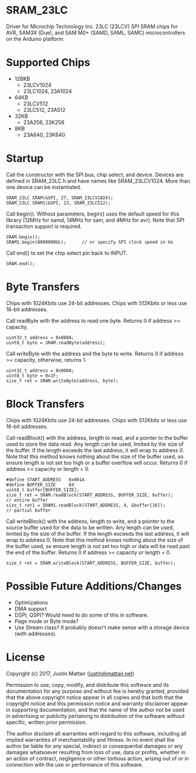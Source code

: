 # SRAM_23LC

Driver for Microchip Technology Inc. 23LC (23LCV) SPI SRAM chips for
AVR, SAM3X (Due), and SAM M0+ (SAMD, SAML, SAMC) microcontrollers on
the Arduino platform.

# Supported Chips

* 128KB
  * 23LCV1024
  * 23LC1024, 23A1024
* 64KB
  * 23LCV512
  * 23LC512, 23A512
* 32KB
  * 23A256, 23K256
* 8KB
  * 23A640, 23K640

# Startup

Call the constructor with the SPI bus, chip select, and device. Devices are defined
in SRAM_23LC.h and have names like SRAM_23LCV1024. More than one device can be instantiated.

```
SRAM_23LC SRAM(&SPI, 27, SRAM_23LCV1024);
SRAM_23LC SRAM1(&SPI, 23, SRAM_23LC512);
```

Call begin(). Without parameters, begin() uses the default speed for this library (12MHz
for samd, 14MHz for sam, and 4MHz for avr). Note that SPI transaction support is required.

```
SRAM.begin();
SRAM1.begin(8000000UL);      // or specify SPI clock speed in Hz
```

Call end() to set the chip select pin back to INPUT.

```
SRAM.end();
```

# Byte Transfers

Chips with 1024Kbits use 24-bit addresses. Chips with 512Kbits or less use 16-bit addresses.

Call readByte with the address to read one byte. Returns 0 if address >= capacity.

```
uint32_t address = 0x000A;
uint8_t byte = SRAM.readByte(address);
```

Call writeByte with the address and the byte to write. Returns 0 if address >= capacity,
otherwise, returns 1.

```
uint32_t address = 0x000A;
uint8_t byte = 0x1F;
size_t ret = SRAM.writeByte(address, byte);
```

# Block Transfers

Chips with 1024Kbits use 24-bit addresses. Chips with 512Kbits or less use 16-bit addresses.

Call readBlock() with the address, length to read, and a pointer to the buffer used to
store the data read. Any length can be used, limited by the size of the buffer. If the length
exceeds the last address, it will wrap to address 0. Note that this method knows nothing about
the size of the buffer used, so ensure length is not set too high or a buffer overflow will
occur. Returns 0 if address >= capacity or length = 0.

```
#define START_ADDRESS   0x001A
#define BUFFER_SIZE     64
uint8_t buffer[BUFFER_SIZE];
size_t ret = SRAM.readBlock(START_ADDRESS, BUFFER_SIZE, buffer);        // entire buffer
size_t ret1 = SRAM1.readBlock(START_ADDRESS, 4, &buffer[16]);           // partial buffer
```

Call writeBlock() with the address, length to write, and a pointer to the source buffer used
for the data to be written. Any length can be used, limited by the size of the buffer. If the
length exceeds the last address, it will wrap to address 0. Note that this method knows nothing
about the size of the buffer used, so ensure length is not set too high or data will be read
past the end of the buffer. Returns 0 if address >= capacity or length = 0.

```
size_t ret = SRAM.writeBlock(START_ADDRESS, BUFFER_SIZE, buffer);
```

# Possible Future Additions/Changes

* Optimizations
* DMA support
* DSPI, QSPI? Would need to do some of this in software.
* Page mode or Byte mode?
* Use Stream class? It probably doesn't make sense with a storage device (with addresses).

# License

Copyright (c) 2017, Justin Mattair (justin@mattair.net)

Permission to use, copy, modify, and distribute this software
and its documentation for any purpose and without fee is hereby
granted, provided that the above copyright notice appear in all
copies and that both that the copyright notice and this
permission notice and warranty disclaimer appear in supporting
documentation, and that the name of the author not be used in
advertising or publicity pertaining to distribution of the
software without specific, written prior permission.

The author disclaim all warranties with regard to this
software, including all implied warranties of merchantability
and fitness.  In no event shall the author be liable for any
special, indirect or consequential damages or any damages
whatsoever resulting from loss of use, data or profits, whether
in an action of contract, negligence or other tortious action,
arising out of or in connection with the use or performance of
this software.
